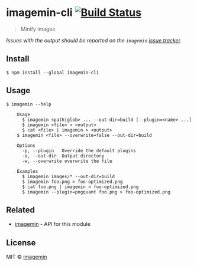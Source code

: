 # imagemin-cli [![Build Status](https://travis-ci.org/imagemin/imagemin-cli.svg?branch=master)](https://travis-ci.org/imagemin/imagemin-cli)

> Minify images

*Issues with the output should be reported on the `imagemin` [issue tracker](https://github.com/imagemin/imagemin/issues).*


## Install

```
$ npm install --global imagemin-cli
```


## Usage

```
$ imagemin --help

	Usage
	  $ imagemin <path|glob> ... --out-dir=build [--plugin=<name> ...]
	  $ imagemin <file> > <output>
	  $ cat <file> | imagemin > <output>
    $ imagemin <file> --overwrite=false --out-dir=build

	Options
	  -p, --plugin   Override the default plugins
	  -o, --out-dir  Output directory
	  -w, --overwrite overwrite the file

	Examples
	  $ imagemin images/* --out-dir=build
	  $ imagemin foo.png > foo-optimized.png
	  $ cat foo.png | imagemin > foo-optimized.png
	  $ imagemin --plugin=pngquant foo.png > foo-optimized.png
```


## Related

- [imagemin](https://github.com/imagemin/imagemin) - API for this module


## License

MIT © [imagemin](https://github.com/imagemin)
